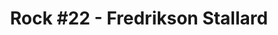 ---
title: 'Rock #22 - Fredrikson Stallard'
layout: entry
presentation: side-by-side
object:
  - id: ptl-24661
order: 450
menu: false
---